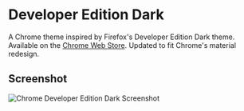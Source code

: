 # Developer Edition Dark
A Chrome theme inspired by Firefox's Developer Edition Dark theme. Available on the [Chrome Web Store](https://chrome.google.com/webstore/detail/developer-edition-dark/lglfmldlfmbbehalkgiglehhjblbfcjo). Updated to fit Chrome's material redesign.

## Screenshot
![Chrome Developer Edition Dark Screenshot](https://imgur.com/6R8ZJL5.png)
